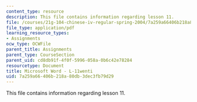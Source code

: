 ```yaml
---
content_type: resource
description: This file contains information regarding lesson 11.
file: /courses/21g-104-chinese-iv-regular-spring-2004/7a259a66406b218a80db3dec3fb79d29_MIT21G_104S04_L11_wenti.pdf
file_type: application/pdf
learning_resource_types:
- Assignments
ocw_type: OCWFile
parent_title: Assignments
parent_type: CourseSection
parent_uid: cd8db91f-4f0f-5996-058a-0b6c42e78284
resourcetype: Document
title: Microsoft Word - L-11wenti
uid: 7a259a66-406b-218a-80db-3dec3fb79d29
---
```

This file contains information regarding lesson 11.

